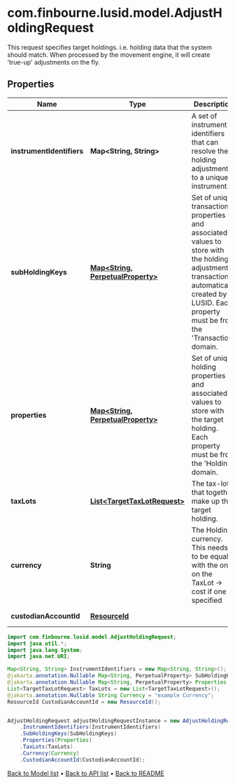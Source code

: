 # com.finbourne.lusid.model.AdjustHoldingRequest
This request specifies target holdings. i.e. holding data that the  system should match. When processed by the movement  engine, it will create 'true-up' adjustments on the fly.

## Properties

Name | Type | Description | Notes
------------ | ------------- | ------------- | -------------
**instrumentIdentifiers** | **Map&lt;String, String&gt;** | A set of instrument identifiers that can resolve the holding adjustment to a unique instrument. | [default to Map<String, String>]
**subHoldingKeys** | [**Map&lt;String, PerpetualProperty&gt;**](PerpetualProperty.md) | Set of unique transaction properties and associated values to store with the holding adjustment transaction automatically created by LUSID. Each property must be from the &#39;Transaction&#39; domain. | [optional] [default to Map<String, PerpetualProperty>]
**properties** | [**Map&lt;String, PerpetualProperty&gt;**](PerpetualProperty.md) | Set of unique holding properties and associated values to store with the target holding. Each property must be from the &#39;Holding&#39; domain. | [optional] [default to Map<String, PerpetualProperty>]
**taxLots** | [**List&lt;TargetTaxLotRequest&gt;**](TargetTaxLotRequest.md) | The tax-lots that together make up the target holding. | [default to List<TargetTaxLotRequest>]
**currency** | **String** | The Holding currency. This needs to be equal with the one on the TaxLot -&gt; cost if one is specified | [optional] [default to String]
**custodianAccountId** | [**ResourceId**](ResourceId.md) |  | [optional] [default to ResourceId]

```java
import com.finbourne.lusid.model.AdjustHoldingRequest;
import java.util.*;
import java.lang.System;
import java.net.URI;

Map<String, String> InstrumentIdentifiers = new Map<String, String>();
@jakarta.annotation.Nullable Map<String, PerpetualProperty> SubHoldingKeys = new Map<String, PerpetualProperty>();
@jakarta.annotation.Nullable Map<String, PerpetualProperty> Properties = new Map<String, PerpetualProperty>();
List<TargetTaxLotRequest> TaxLots = new List<TargetTaxLotRequest>();
@jakarta.annotation.Nullable String Currency = "example Currency";
ResourceId CustodianAccountId = new ResourceId();


AdjustHoldingRequest adjustHoldingRequestInstance = new AdjustHoldingRequest()
    .InstrumentIdentifiers(InstrumentIdentifiers)
    .SubHoldingKeys(SubHoldingKeys)
    .Properties(Properties)
    .TaxLots(TaxLots)
    .Currency(Currency)
    .CustodianAccountId(CustodianAccountId);
```


[Back to Model list](../README.md#documentation-for-models) &#8226; [Back to API list](../README.md#documentation-for-api-endpoints) &#8226; [Back to README](../README.md)
